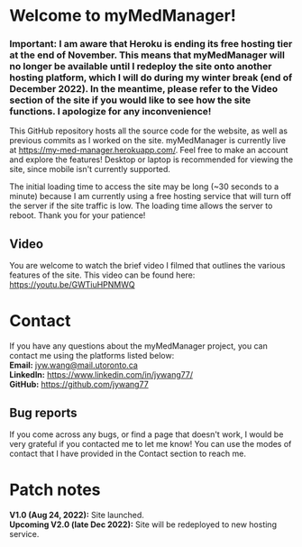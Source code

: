 # Welcome to myMedManager!

### Important: I am aware that Heroku is ending its free hosting tier at the end of November. This means that myMedManager will no longer be available until I redeploy the site onto another hosting platform, which I will do during my winter break (end of December 2022). In the meantime, please refer to the Video section of the site if you would like to see how the site functions. I apologize for any inconvenience! 

This GitHub repository hosts all the source code for the website, as well as previous commits as I worked on the site. myMedManager is currently live at https://my-med-manager.herokuapp.com/. Feel free to make an account and explore the features! Desktop or laptop is recommended for viewing the site, since mobile isn't currently supported. 

The initial loading time to access the site may be long (~30 seconds to a minute) because I am currently using a free hosting service that will turn off the server if the site traffic is low. The loading time allows the server to reboot. Thank you for your patience!

## Video

You are welcome to watch the brief video I filmed that outlines the various features of the site. This video can be found here: https://youtu.be/GWTiuHPNMWQ

# Contact

If you have any questions about the myMedManager project, you can contact me using the platforms listed below:  
**Email:** jyw.wang@mail.utoronto.ca  
**LinkedIn:** https://www.linkedin.com/in/jywang77/  
**GitHub:** https://github.com/jywang77

## Bug reports

If you come across any bugs, or find a page that doesn't work, I would be very grateful if you contacted me to let me know! You can use the modes of contact that I have provided in the Contact section to reach me.

# Patch notes

**V1.0 (Aug 24, 2022):** Site launched.  
**Upcoming V2.0 (late Dec 2022):** Site will be redeployed to new hosting service. 
